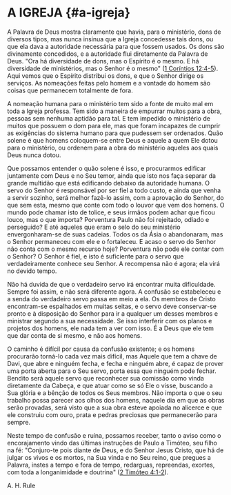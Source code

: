 # A IGREJA {#a-igreja}

A Palavra de Deus mostra claramente que havia, para o ministério, dons de diversos tipos, mas nunca insinua que a Igreja concedesse tais dons, ou que ela dava a autoridade necessária para que fossem usados. Os dons são divinamente concedidos, e a autoridade flui diretamente da Palavra de Deus. &quot;Ora há diversidade de dons, mas o Espírito é o mesmo. E há diversidade de ministérios, mas o Senhor é o mesmo&quot; ([1 Coríntios 12:4-5](http://bibliaonline.com.br/acf/1co/12/4-5)). Aqui vemos que o Espírito distribui os dons, e que o Senhor dirige os serviços. As nomeações feitas pelo homem e a vontade do homem são coisas que permanecem totalmente de fora.

A nomeação humana para o ministério tem sido a fonte de muito mal em toda a Igreja professa. Tem sido a maneira de empurrar muitos para a obra, pessoas sem nenhuma aptidão para tal. E tem impedido o ministério de muitos que possuem o dom para ele, mas que foram incapazes de cumprir as exigências do sistema humano para que pudessem ser ordenados. Quão solene é que homens coloquem-se entre Deus e aquele a quem Ele dotou para o ministério, ou ordenem para a obra do ministério aqueles aos quais Deus nunca dotou.

Que possamos entender o quão solene é isso, e procurarmos edificar juntamente com Deus e no Seu temor, ainda que isto nos faça separar da grande multidão que está edificando debaixo da autoridade humana. O servo do Senhor é responsável por ser fiel a todo custo, e ainda que venha a servir sozinho, será melhor fazê-lo assim, com a aprovação do Senhor, do que sem esta, mesmo que conte com todo o louvor que vem dos homens. O mundo pode chamar isto de tolice, e seus irmãos podem achar que ficou louco, mas o que importa? Porventura Paulo não foi rejeitado, odiado e perseguido? E até aqueles que eram o selo do seu ministério envergonharam-se de suas cadeias. Todos os da Ásia o abandonaram, mas o Senhor permaneceu com ele e o fortaleceu. E acaso o servo do Senhor não conta com o mesmo recurso hoje? Porventura não pode ele contar com o Senhor? O Senhor é fiel, e isto é suficiente para o servo que verdadeiramente conhece seu Senhor. A recompensa não é agora; ela virá no devido tempo.

Não há duvida de que o verdadeiro servo irá encontrar muita dificuldade. Sempre foi assim, e não será diferente agora. A confusão se estabeleceu e a senda do verdadeiro servo passa em meio a ela. Os membros de Cristo encontram-se espalhados em muitas seitas, e o servo deve conservar-se pronto e à disposição do Senhor para ir a qualquer um desses membros e ministrar segundo a sua necessidade. Se isso interferir com os planos e projetos dos homens, ele nada tem a ver com isso. É a Deus que ele tem que dar conta de si mesmo, e não aos homens.

O caminho é difícil por causa da confusão existente; e os homens procurarão torná-lo cada vez mais difícil, mas Aquele que tem a chave de Davi, que abre e ninguém fecha, e fecha e ninguém abre, é capaz de prover uma porta aberta para o Seu servo, porta essa que ninguém pode fechar. Bendito será aquele servo que reconhecer sua comissão como vinda diretamente da Cabeça, e que atuar como se só Ele o visse, buscando a Sua glória e a bênção de todos os Seus membros. Não importa o que o seu trabalho possa parecer aos olhos dos homens, naquele dia em que as obras serão provadas, será visto que a sua obra esteve apoiada no alicerce e que ele construiu com ouro, prata e pedras preciosas que permanecerão para sempre.

Neste tempo de confusão e ruína, possamos receber, tanto o aviso como o encorajamento vindo das últimas instruções de Paulo a Timóteo, seu filho na fé: &quot;Conjuro-te pois diante de Deus, e do Senhor Jesus Cristo, que há de julgar os vivos e os mortos, na Sua vinda e no Seu reino, que pregues a Palavra, instes a tempo e fora de tempo, redarguas, repreendas, exortes, com toda a longanimidade e doutrina&quot; ([2 Timóteo 4:1-2](http://bibliaonline.com.br/acf/2tm/4/1-2)).

A. H. Rule